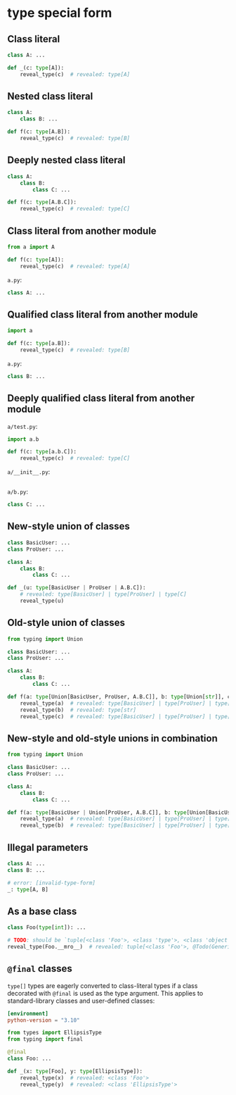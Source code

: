 # type special form

## Class literal

```py
class A: ...

def _(c: type[A]):
    reveal_type(c)  # revealed: type[A]
```

## Nested class literal

```py
class A:
    class B: ...

def f(c: type[A.B]):
    reveal_type(c)  # revealed: type[B]
```

## Deeply nested class literal

```py
class A:
    class B:
        class C: ...

def f(c: type[A.B.C]):
    reveal_type(c)  # revealed: type[C]
```

## Class literal from another module

```py
from a import A

def f(c: type[A]):
    reveal_type(c)  # revealed: type[A]
```

`a.py`:

```py
class A: ...
```

## Qualified class literal from another module

```py
import a

def f(c: type[a.B]):
    reveal_type(c)  # revealed: type[B]
```

`a.py`:

```py
class B: ...
```

## Deeply qualified class literal from another module

`a/test.py`:

```py
import a.b

def f(c: type[a.b.C]):
    reveal_type(c)  # revealed: type[C]
```

`a/__init__.py`:

```py

```

`a/b.py`:

```py
class C: ...
```

## New-style union of classes

```py
class BasicUser: ...
class ProUser: ...

class A:
    class B:
        class C: ...

def _(u: type[BasicUser | ProUser | A.B.C]):
    # revealed: type[BasicUser] | type[ProUser] | type[C]
    reveal_type(u)
```

## Old-style union of classes

```py
from typing import Union

class BasicUser: ...
class ProUser: ...

class A:
    class B:
        class C: ...

def f(a: type[Union[BasicUser, ProUser, A.B.C]], b: type[Union[str]], c: type[Union[BasicUser, Union[ProUser, A.B.C]]]):
    reveal_type(a)  # revealed: type[BasicUser] | type[ProUser] | type[C]
    reveal_type(b)  # revealed: type[str]
    reveal_type(c)  # revealed: type[BasicUser] | type[ProUser] | type[C]
```

## New-style and old-style unions in combination

```py
from typing import Union

class BasicUser: ...
class ProUser: ...

class A:
    class B:
        class C: ...

def f(a: type[BasicUser | Union[ProUser, A.B.C]], b: type[Union[BasicUser | Union[ProUser, A.B.C | str]]]):
    reveal_type(a)  # revealed: type[BasicUser] | type[ProUser] | type[C]
    reveal_type(b)  # revealed: type[BasicUser] | type[ProUser] | type[C] | type[str]
```

## Illegal parameters

```py
class A: ...
class B: ...

# error: [invalid-type-form]
_: type[A, B]
```

## As a base class

```py
class Foo(type[int]): ...

# TODO: should be `tuple[<class 'Foo'>, <class 'type'>, <class 'object'>]
reveal_type(Foo.__mro__)  # revealed: tuple[<class 'Foo'>, @Todo(GenericAlias instance), <class 'object'>]
```

## `@final` classes

`type[]` types are eagerly converted to class-literal types if a class decorated with `@final` is
used as the type argument. This applies to standard-library classes and user-defined classes:

```toml
[environment]
python-version = "3.10"
```

```py
from types import EllipsisType
from typing import final

@final
class Foo: ...

def _(x: type[Foo], y: type[EllipsisType]):
    reveal_type(x)  # revealed: <class 'Foo'>
    reveal_type(y)  # revealed: <class 'EllipsisType'>
```
